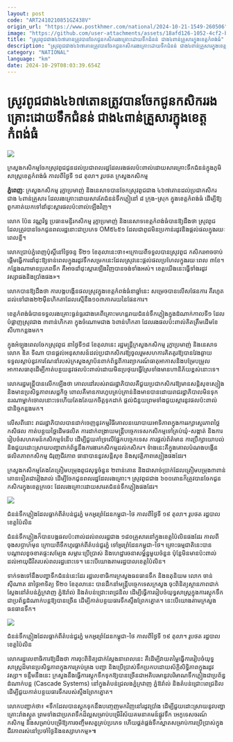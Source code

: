 ```yaml
---
layout: post
code: "ART2410210851GZ438V"
origin_url: "https://www.postkhmer.com/national/2024-10-21-1549-260506"
image: "https://github.com/user-attachments/assets/18afd126-1052-4cf2-bf72-242f49bf6f96"
title: "ស្រូវ​ពូជ​ជាង​៤៦៧​តោន​ត្រូវ​បាន​ចែក​ជូន​កសិករ​រងគ្រោះ​ដោយ​ទឹក​ជំនន់ ជាង​៤​ពាន់​គ្រួសារ​ក្នុង​ខេត្ត​កំពង់ធំ"
description: "​​ស្រូវ​ពូជ​ជាង​៤៦៧​តោន​ត្រូវ​បាន​ចែក​ជូន​កសិករ​រងគ្រោះ​ដោយ​ទឹក​ជំនន់ ជាង​៤​ពាន់​គ្រួសារ​ក្នុង​ខេត្ត​កំពង់ធំ​"
category: "NATIONAL"
language: "km"
date: 2024-10-29T08:03:39.654Z
---
```


# ស្រូវ​ពូជ​ជាង​៤៦៧​តោន​ត្រូវ​បាន​ចែក​ជូន​កសិករ​រងគ្រោះ​ដោយ​ទឹក​ជំនន់ ជាង​៤​ពាន់​គ្រួសារ​ក្នុង​ខេត្ត​កំពង់ធំ

![](https://pppkhmer.sgp1.digitaloceanspaces.com/image/main/202410/21_10_2024_463745709_990606189778681_150251818351673231_n.jpg)

ក្រសួង​កសិកម្ម​ចែក​ស្រូវ​ពូជ​ជូន​ដល់​ប្រជាពលរដ្ឋ​ដែល​រង​ផល​ប៉ះពាល់​ដោយសារ​គ្រោះទឹក​ជំនន់​ក្នុង​ភូមិសាស្រ្ត​ខេត្តកំពង់ធំ កាលពីថ្ងៃទី ១៨ តុលា។ រូបថត ក្រសួង​កសិកម្ម

**ភ្នំពេញៈ** ក្រសួង​កសិកម្ម រុក្ខា​ប្រមាញ់ និង​នេសាទ​បាន​ចែក​ស្រូវ​ពូជ​ជាង ៤៦៧​តោន​ដល់​ប្រជាកសិករ​ជាង ៤​ពាន់​គ្រួសារ ដែល​រងគ្រោះ​ដោយ​សារ​តែ​ជំនន់​ទឹក​ភ្លៀនៅ​ ៨​ ក្រុង-ស្រុក ក្នុង​ខេត្ត​កំពង់ធំ ដើម្បី​ឱ្យ​ពួកគាត់​យក​ទៅ​ដាំ​ដុះ​ស្តារ​ផល​ប៉ះពាល់​ឡើង​វិញ។

លោក ប៉ែន វណ្ណរិទ្ធ ប្រធាន​មន្ទីរ​កសិកម្ម រុក្ខាប្រមាញ់ និង​នេសាទ​ខេត្ត​កំពង់ធំ​បាន​ឱ្យ​ដឹង​ថា ស្រូវ​ពូជ​ដែល​ត្រូវ​បាន​ចែក​ជូន​ពលរដ្ឋ​នោះ​ជា​ប្រភេទ OM៥៤៥១ ដែល​ជា​ពូជ​មិន​ប្រកាន់​រដូវ​និង​ផ្តល់​ផល​ក្នុង​រយៈពេល​ខ្លី។

លោក​ប្រាប់​ភ្នំពេញ​ប៉ុស្តិ៍​នៅ​ថ្ងៃ​ចន្ទ ​ទី​២១ ខែ​តុលា​នេះ​ថា៖​«ក្រោយពី​ទទួល​បាន​ស្រូវពូជ កសិករ​អាច​ចាប់​ផ្តើម​ធ្វើការ​ដាំដុះ​ឱ្យ​ទាន់​ពេល​ក្នុង​រដូវ​ទឹក​សម្រក​នេះ​ ដែល​ស្រូវ​នេះ​ផ្តល់​ផល​ប្រហែល​ក្នុង​រយៈពេល ៣ខែ។ កន្លែង​ណា​មាន​ប្រភព​ទឹក គឺ​អាច​ដាំដុះ​ស្តារ​ឡើង​​វិញ​បាន​ចង់​ទាំងអស់។ ខេត្ត​យើង​នេះ​ធ្វើ​ទាំង​រដូវ​វស្សាផង​និង​ប្រាំង​ផង»។

លោក​បាន​ឱ្យ​ដឹង​ថា ការ​បង្ក​បង្កើន​ផលស្រូវ​ក្នុង​ខេត្ត​កំពង់ធំ​នា​ឆ្នាំ​នេះ សម្រេច​បាន​លើស​ផែនការ គឺ​រហូត​ដល់​ទៅ​ជាង​២២​ម៉ឺន​ហិកតា​ដែល​ស្មើ​នឹង​១០៣​ភាគរយ​នៃ​ផែនការ។

ខេត្ត​កំពង់ធំ​បាន​ទទួល​រងគ្រោះ​ធ្ងន់ធ្ងរ​ជាងគេ​ពី​គ្រោះ​មហន្តរាយ​ជំនន់​ទឹក​ភ្លៀង​ក្នុង​ដំណាក់​កាល​ទី១ ដែល​បំផ្លាញ​ស្រូវ​ជាង ៣​ពាន់​ហិកតា ក្នុង​ចំណោម​ជាង ៦​ពាន់​ហិកតា ដែល​រង​ផល​ប៉ះពាល់​គិត​ត្រឹមដើមខែ​សីហា​កន្លងមក។

ក្នុង​អំឡុង​ពេល​ចែក​ស្រូវ​ពូជ នា​ថ្ងៃទី​១៨​ ខែ​តុលា​នេះ រដ្ឋមន្ដ្រី​ក្រសួង​កសិកម្ម រុក្ខា​ប្រមាញ់ និង​នេសាទ លោក ឌិត ទីណា បាន​ផ្តល់​អនុសាសន៍​ដល់​ប្រជាកសិករ​ឱ្យ​ចូលរួម​សហការ​គិតគូរ​ឱ្យ​បាន​វែងឆ្ងាយ ទទួល​ស្តាប់​នូវ​ការណែ​នាំ​របស់​ក្រសួង​ស្ថាប័ន​ពាក់ព័ន្ធ​ពី​ការ​ព្យាករណ៍​ធាតុ​អាកាស​និង​បម្រែបម្រួល​អាកាស​ធាតុ​ដើម្បី​កាត់​បន្ថយ​នូវ​ផល​ប៉ះពាល់​ដោយ​មិន​ប្រថុយ​ធ្វើ​ស្រែ​ទាំង​មាន​ហានិភ័យ​ខ្ពស់​នោះទេ។

លោក​រដ្ឋមន្រ្តី​បាន​លើក​ឡើង​ថា គោលដៅ​របស់​រាជរដ្ឋាភិបាល​​គឺ​ជួយ​ប្រជាកសិករ​ឱ្យ​មាន​សន្តិសុខ​ស្បៀង​និង​មាន​ប្រសិទ្ធភាព​សេដ្ឋកិច្ច ពោល​គឺ​មាន​ការ​ហូប​គ្រប់គ្រាន់​និង​មាន​បាន​ដោយ​រាជ​រដ្ឋាភិបាល​មិន​ទុក​នរណា​ម្នាក់​ចោល​នោះ​ទេ​ ហើយ​តែងតែ​យក​ចិត្ត​ទុក​ដាក់​ ផ្តល់​ជំនួយ​ព្រម​ទាំង​ជួយ​ស្តារ​នូវ​ផល​ប៉ះពាល់​ជានិច្ច​កន្លងមក។

លើស​ពី​នោះ រាជ​រដ្ឋាភិបាល​បាន​ដាក់​ចេញ​នូវ​កម្មវិធី​គោល​នយោបាយ​អាទិភាព​ក្នុង​ការ​រក្សា​ស្ថេរភាព​ថ្លៃ​កសិផល កាត់​បន្ថយ​ថ្លៃ​ដើម​ផលិត​ ការ​ដាក់​ពង្រាយ​មន្ត្រី​បច្ចេកទេស​កសិកម្ម​ទៅ​គ្រប់​ឃុំ-សង្កាត់ និង​ការ​រៀប​ចំ​សហគមន៍​កសិកម្ម​ទំនើប ដើម្បី​ជួយ​គាំទ្រ​លើ​ផ្នែក​បច្ចេកទេស ការ​ផ្តល់​ព័ត៌មាន ការ​ប្រឹក្សា​យោបល់ និង​ជួយ​ដោះស្រាយ​បញ្ហា​ពាក់​ព័ន្ធ​នឹង​ការងារ​កសិកម្ម​ដល់​កសិករ។ ទំាងនេះ​គឺ​ក្នុង​គោល​បំណង​បង្កើន​ផលិតភាព​កសិកម្ម ជំរុញ​ជីវភាព ធានា​បាន​នូវ​សន្តិសុខ និង​សុវត្តិភាព​ស្បៀង​ផងដែរ។

ក្រសួងកសិកម្ម​តែងតែ​ត្រៀម​បម្រុង​ពូជ​សុទ្ធ​ចំនួន​​ ២​ពាន់​តោន ​និង​ជា​សាច់​ប្រាក់​ដែល​ត្រៀម​បម្រុង​ ៣​ពាន់​តោន​ទៀត​ជា​រៀងរាល់ ដើម្បី​ចែក​ជូន​ពលរដ្ឋ​ដែល​រងគ្រោះ។ ស្រូវ​ពូជ​ជាង ៦០០​តោន​ក៏​ត្រូវ​បាន​ចែក​ជូន​កសិករ​ក្នុង​ខេត្ត​ក្រចេះ ដែល​រងគ្រោះ​ដោយសារ​ត​ជំនន់​ទឹក​ភ្លៀង​ផងដែរ។

![](https://github.com/user-attachments/assets/5295b227-41c6-433c-8a35-1c4ecca6cd7d)

ជំនន់​ទឹក​ភ្លៀង​ដែល​ធ្លាក់​ពី​តំបន់​ជួរ​ភ្នំ មក​អូរ​ព្រំដែន​កម្ពុជា-ថៃ កាលពីថ្ងៃទី ១៩ តុលា។ រូបថត រដ្ឋបាលខេត្ត​ប៉ៃលិន

ជំនន់​ទឹក​ភ្លៀង​ក៏​បាន​បង្ក​ផល​ប៉ះពាល់​ដល់​ពលរដ្ឋ​ជាង ១៨០​គ្រួសារ​នៅ​ក្នុង​ខេត្ត​ប៉ៃលិន​ផងដែរ កាល​ពី​ចុង​សប្តាហ៍​មុន​ ក្រោយ​ពី​ទឹក​ហូរ​ធ្លាក់​ពី​តំបន់​ជួរភ្នំ ទៅ​អូរ​ព្រំដែន​កម្ពុជា-ថៃ។ គ្រោះ​ធម្មជាតិ​នេះ​បាន​បណ្តាល​ខូចខាត​ផ្ទះ​សម្បែង សម្ភារៈ​ប្រើប្រាស់ និង​ហេដ្ឋា​រចនា​សម្ព័ន្ធ​មួយ​ចំនួន ប៉ុន្តែ​មិន​មាន​ប៉ះពាល់​ដល់​អាយុ​ជីវិត​របស់​ពលរដ្ឋ​នោះ​ទេ។ នេះ​បើ​យោង​តាម​រដ្ឋបាល​ខេត្ត​ប៉ៃលិន។

ទាក់ទង​ទៅ​នឹង​បញ្ហា​ទឹក​ជំនន់​នេះ​ដែរ រដ្ឋ​លេខាធិការ​ក្រសួង​ធនធាន​ទឹក និង​ឧតុនិយម លោក ចាន់ ស៊ីណាត នា​ថ្ងៃ​អាទិត្យ ទី​២០ ខែ​តុលា​នេះ បាន​ដឹក​នាំ​មន្ត្រី​បច្ចេកទេស​ក្រសួង ចុះ​ពិនិត្យ​ស្ថានភាព​ជាក់ស្តែង​នៅ​តំបន់​ភ្នំក្រវាញ ភ្នំឱរ៉ាល់ និង​តំបន់​ជ្រោះ​ពេជ្រនិល ដើម្បី​ធ្វើ​ការ​រៀប​ចំ​យុទ្ធ​សាស្ត្រ​ក្នុង​ការ​ស្តុក​ទឹក​ជា​ប្រព័ន្ធ​ដំណាក់​បន្ត​ឱ្យ​បាន​ច្រើន ដើម្បី​កាត់​បន្ថយ​ធារ​ទឹក​ស្ទឹង​ព្រែកត្នោត។ នេះបើ​យោង​តាម​ក្រសួង​ធនធាន​ទឹក។

![](https://pppkhmer.sgp1.cdn.digitaloceanspaces.com/image/main/202410/21_10_2024_464015325_932055375647530_884159569856237038_n.jpg)

ជំនន់​ទឹក​ភ្លៀង​ដែល​ធ្លាក់​ពី​តំបន់​ជួរ​ភ្នំ មក​អូរ​ព្រំដែន​កម្ពុជា-ថៃ កាលពីថ្ងៃទី ១៩ តុលា។ រូបថត រដ្ឋបាលខេត្ត​ប៉ៃលិន

លោក​រដ្ឋលេខាធិការ​ឱ្យ​ដឹង​ថា ការ​ចុះ​ពិនិត្យ​ជាក់​ស្តែង​នា​ពេល​នេះ គឺ​ដើម្បី​វាយ​តម្លៃ​ធ្វើការ​រៀបចំ​យុទ្ធសាស្រ្ត​ដ៏មាន​ប្រសិទ្ធ​ភាព​ក្នុង​ការ​គ្រប់គ្រង បញ្ជា និង​ប្រើប្រាស់​ទឹក​ប្រកប​ដោយ​ស័ក្តិសិទ្ធិភាព​ក្នុង​រដូវវស្សា។ ទន្ទឹម​នឹង​នេះ ក្រសួង​នឹង​ធ្វើការ​ស្តុក​ទឹក​ទុក​ឱ្យ​បាន​ច្រើន​ជា​អតិបរមា​នូវ​បរិមាណ​ទឹក​ភ្លៀង​ជា​ប្រព័ន្ធ​ដំណាក់​បន្ត (Cascade Systems) នៅក្នុង​តំបន់​ជ្រលង​ភ្នំ​ក្រវាញ ភ្នំឱរ៉ាល់ និង​តំបន់​ជ្រោះ​ពេជ្រនិល ដើម្បី​ជួយ​កាត់​បន្ថយ​ធារ​ទឹក​របស់​ស្ទឹង​ព្រែកត្នោត។

លោក​បញ្ជាក់​ថា៖ «ទឹក​ដែល​បាន​ស្ដុក​ទុក​នឹង​បញ្ចេញ​មក​វិញ​នៅ​រដូវប្រាំង ដើម្បី​ជួយ​ដោះស្រាយ​នូវ​បញ្ហា​គ្រោះ​រាំងស្ងួត ព្រម​ទាំង​ជា​ប្រភព​ទឹក​ដ៏​ល្អ​សម្រាប់​បម្រើ​វិស័យ​គមនាគមន៍​ផ្លូវទឹក អេកូ​ទេសចរណ៍ កសិកម្ម និង​សម្រាប់​បម្រើ​ឱ្យ​ការ​ចញ្ចឹម​សត្វ​គ្រប់​ប្រភេទ ហើយ​ផ្គត់ផ្គង់​ទឹក​ស្អាត​សម្រាប់​ការ​ប្រើប្រាស់​ក្នុង​ជីវភាព​រស់​នៅ​ប្រចាំ​ថ្ងៃ​និង​ឧស្សាហកម្ម»៕